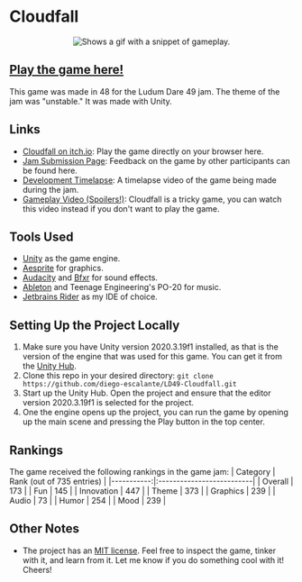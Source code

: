 # Cloudfall

<p align="center">
  <picture>
    <source srcset="../assets/gameplay.gif?raw=true">
    <img alt="Shows a gif with a snippet of gameplay." src="../assets/gameplay.gif?raw=true">
  </picture>
</p>

## [Play the game here!](https://diego-escalante.itch.io/cloudfall)
This game was made in 48 for the Ludum Dare 49 jam. The theme of the jam was "unstable." It was made with Unity. 

## Links
* [Cloudfall on itch.io](https://diego-escalante.itch.io/cloudfall): Play the game directly on your browser here.
* [Jam Submission Page](https://ldjam.com/events/ludum-dare/49/cloudfall): Feedback on the game by other participants can be found here.
* [Development Timelapse](https://www.youtube.com/watch?v=2U1FRULyq5U): A timelapse video of the game being made during the jam.
* [Gameplay Video (Spoilers!)](https://www.youtube.com/watch?v=sBvbEpF4oYs): Cloudfall is a tricky game, you can watch this video instead if you don't want to play the game.

## Tools Used
* [Unity](https://unity.com/) as the game engine.
* [Aesprite](https://www.aseprite.org/) for graphics.
* [Audacity](https://www.audacityteam.org/) and [Bfxr](http://www.bfxr.net/) for sound effects.
* [Ableton](https://www.ableton.com/) and Teenage Engineering's PO-20 for music.
* [Jetbrains Rider](https://www.jetbrains.com/rider/) as my IDE of choice. 

## Setting Up the Project Locally
1. Make sure you have Unity version 2020.3.19f1 installed, as that is the version of the engine that was used for this game. You can get it from the [Unity Hub](https://unity.com/download).
2. Clone this repo in your desired directory: `git clone https://github.com/diego-escalante/LD49-Cloudfall.git`
3. Start up the Unity Hub. Open the project and ensure that the editor version 2020.3.19f1 is selected for the project.
4. One the engine opens up the project, you can run the game by opening up the main scene and pressing the Play button in the top center.

## Rankings
The game received the following rankings in the game jam:
| Category   | Rank (out of 735 entries) |
|-----------:|:--------------------------|
| Overall    | 173                       |
| Fun        | 145                       |
| Innovation | 447                       |
| Theme      | 373                       |
| Graphics   | 239                       |
| Audio      | 73                        |
| Humor      | 254                       |
| Mood       | 239                       |

## Other Notes
* The project has an [MIT license](LICENSE). Feel free to inspect the game, tinker with it, and learn from it. Let me know if you do something cool with it! Cheers!
